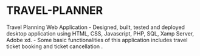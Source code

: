 # TRAVEL-PLANNER
Travel Planning Web Application - Designed, built, tested and deployed desktop application using HTML, CSS, Javascript, PHP, SQL, Xamp Server, Adobe xd. - Some basic functionalities of this application includes travel ticket booking and ticket cancellation .

